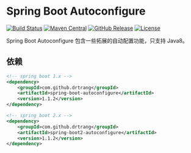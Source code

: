 # Spring Boot Autoconfigure

[![Build Status](https://img.shields.io/travis/drtrang/spring-boot-autoconfigure/master.svg?style=flat-square)](https://www.travis-ci.org/drtrang/spring-boot-autoconfigure)
[![Maven Central](https://img.shields.io/maven-central/v/com.github.drtrang/spring-boot-autoconfigure.svg?style=flat-square)](https://maven-badges.herokuapp.com/maven-central/com.github.drtrang/spring-boot-autoconfigure)
[![GitHub Release](https://img.shields.io/github/release/drtrang/spring-boot-autoconfigure.svg?style=flat-square)](https://github.com/drtrang/spring-boot-autoconfigure/releases)
[![License](http://img.shields.io/badge/license-apache%202-blue.svg?style=flat-square)](http://www.apache.org/licenses/LICENSE-2.0)

Spring Boot Autoconfigure 包含一些拓展的自动配置功能，只支持 Java8。

## 依赖
```xml
<!-- spring boot 1.x -->
<dependency>
    <groupId>com.github.drtrang</groupId>
    <artifactId>spring-boot-autoconfigure</artifactId>
    <version>1.1.2</version>
</dependency>

<!-- spring boot 2.x -->
<dependency>
    <groupId>com.github.drtrang</groupId>
    <artifactId>spring-boot2-autoconfigure</artifactId>
    <version>1.1.2</version>
</dependency>
```
